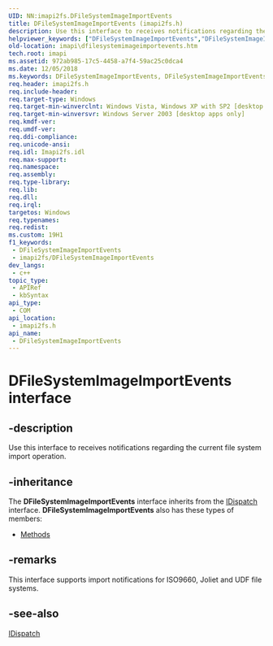 ```yaml
---
UID: NN:imapi2fs.DFileSystemImageImportEvents
title: DFileSystemImageImportEvents (imapi2fs.h)
description: Use this interface to receives notifications regarding the current file system import operation.
helpviewer_keywords: ["DFileSystemImageImportEvents","DFileSystemImageImportEvents interface [IMAPI]","DFileSystemImageImportEvents interface [IMAPI]","described","imapi.dfilesystemimageimportevents","imapi2fs/DFileSystemImageImportEvents"]
old-location: imapi\dfilesystemimageimportevents.htm
tech.root: imapi
ms.assetid: 972ab985-17c5-4458-a7f4-59ac25c0dca4
ms.date: 12/05/2018
ms.keywords: DFileSystemImageImportEvents, DFileSystemImageImportEvents interface [IMAPI], DFileSystemImageImportEvents interface [IMAPI],described, imapi.dfilesystemimageimportevents, imapi2fs/DFileSystemImageImportEvents
req.header: imapi2fs.h
req.include-header: 
req.target-type: Windows
req.target-min-winverclnt: Windows Vista, Windows XP with SP2 [desktop apps only]
req.target-min-winversvr: Windows Server 2003 [desktop apps only]
req.kmdf-ver: 
req.umdf-ver: 
req.ddi-compliance: 
req.unicode-ansi: 
req.idl: Imapi2fs.idl
req.max-support: 
req.namespace: 
req.assembly: 
req.type-library: 
req.lib: 
req.dll: 
req.irql: 
targetos: Windows
req.typenames: 
req.redist: 
ms.custom: 19H1
f1_keywords:
 - DFileSystemImageImportEvents
 - imapi2fs/DFileSystemImageImportEvents
dev_langs:
 - c++
topic_type:
 - APIRef
 - kbSyntax
api_type:
 - COM
api_location:
 - imapi2fs.h
api_name:
 - DFileSystemImageImportEvents
---
```


# DFileSystemImageImportEvents interface


## -description

Use this interface to receives notifications regarding the current file system import operation.

## -inheritance

The <b xmlns:loc="http://microsoft.com/wdcml/l10n">DFileSystemImageImportEvents</b> interface inherits from the <a href="/previous-versions/windows/desktop/api/oaidl/nn-oaidl-idispatch">IDispatch</a> interface. <b>DFileSystemImageImportEvents</b> also has these types of members:
<ul>
<li><a href="https://docs.microsoft.com/">Methods</a></li>
</ul>

## -remarks

This interface supports import notifications for ISO9660, Joliet and UDF file systems.

## -see-also

<a href="/previous-versions/windows/desktop/api/oaidl/nn-oaidl-idispatch">IDispatch</a>
